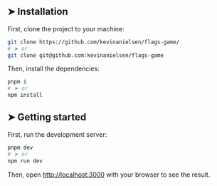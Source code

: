 <!-- ⚠️ This README has been generated from the file(s) "blueprint.md" ⚠️-->

## ➤ Installation

First, clone the project to your machine:

```bash
git clone https://github.com/kevinanielsen/flags-game/
# ➤ or
git clone git@github.com:kevinanielsen/flags-game
```

Then, install the dependencies:

```bash
pnpm i
# ➤ or
npm install
```

## ➤ Getting started

First, run the development server:

```bash
pnpm dev
# ➤ or
npm run dev
```

Then, open [http://localhost:3000](http://localhost:3000) with your browser to see the result.
